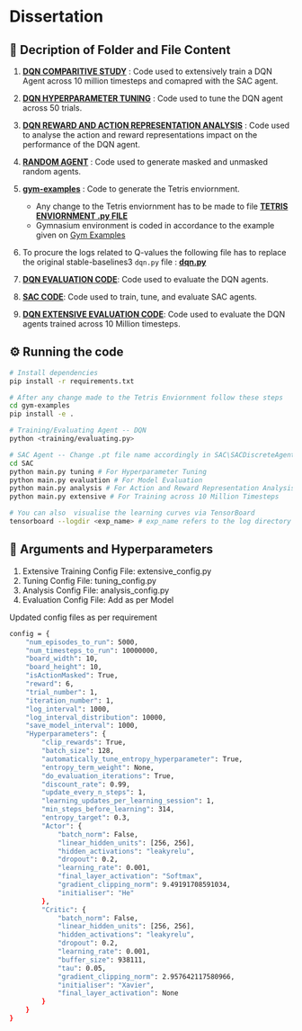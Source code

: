# Dissertation

## 📁 Decription of Folder and File Content

1. <a href="https://github.com/Sonali2824/Dissertation/tree/main/DQN%20COMPARITATIVE%20STUDY"> <b>DQN COMPARITIVE STUDY</b></a>
: Code used to extensively train a DQN Agent across 10 million timesteps and comapred with the SAC agent.
2. <a href="https://github.com/Sonali2824/Dissertation/tree/main/DQN%20HYPERPARAMETER%20TUNING"> <b>DQN HYPERPARAMETER TUNING</b></a>
: Code used to tune the DQN agent across 50 trials.

3. <a href="https://github.com/Sonali2824/Dissertation/tree/main/DQN%20REWARD%20AND%20ACTION%20REPRESENTATION%20ANALYSIS"> <b>DQN REWARD AND ACTION REPRESENTATION ANALYSIS</b></a>
: Code used to analyse the action and reward representations impact on the performance of the DQN agent.

4. <a href="https://github.com/Sonali2824/Dissertation/tree/main/RANDOM%20AGENT"> <b>RANDOM AGENT</b></a>
: Code used to generate masked and unmasked random agents.

5. <a href="https://github.com/Sonali2824/Dissertation/tree/main/gym-examples"> <b>gym-examples</b></a>
: Code to generate the Tetris enviornment.
    - Any change to the Tetris enviornment has to be made to file <a href="https://github.com/Sonali2824/Dissertation/blob/main/gym-examples/gym_examples/envs/tetris_high_state_space.py"> <b>TETRIS ENVIORNMENT .py FILE</b></a>
    - Gymnasium environment is coded in accordance to the example given on <a href="https://github.com/Farama-Foundation/gym-examples">Gym Examples</a>

6. To procure the logs related to Q-values the following file has to replace the original stable-baselines3 ```dqn.py``` file : <a href="https://github.com/Sonali2824/Dissertation/blob/main/stable_baselines_3_modified_dqn_code.py"><b>dqn.py</b></a>

7. <a href="https://github.com/Sonali2824/Dissertation/tree/main/DQN%20EVALUATION%20CODE"><b>DQN EVALUATION CODE</b></a>: Code used to evaluate the DQN agents.

8. <a href="https://github.com/Sonali2824/Dissertation/tree/main/SAC"><b>SAC CODE</b></a>: Code used to train, tune, and evaluate SAC agents.

9. <a href="https://github.com/Sonali2824/Dissertation/tree/main/DQN%20EXTENSIVE%20EVALUATION%20CODE"><b>DQN EXTENSIVE EVALUATION CODE</b></a>: Code used to evaluate the DQN agents trained across 10 Million timesteps.

## ⚙️ Running the code

```sh
# Install dependencies
pip install -r requirements.txt

# After any change made to the Tetris Enviornment follow these steps
cd gym-examples
pip install -e .

# Training/Evaluating Agent -- DQN
python <training/evaluating.py>

# SAC Agent -- Change .pt file name accordingly in SAC\SACDiscreteAgent.py
cd SAC
python main.py tuning # For Hyperparameter Tuning
python main.py evaluation # For Model Evaluation
python main.py analysis # For Action and Reward Representation Analysis
python main.py extensive # For Training across 10 Million Timesteps

# You can also  visualise the learning curves via TensorBoard
tensorboard --logdir <exp_name> # exp_name refers to the log directory
```
## 📖 Arguments and Hyperparameters
1. Extensive Training Config File: extensive_config.py
2. Tuning Config File: tuning_config.py
3. Analysis Config File: analysis_config.py
4. Evaluation Config File: Add as per Model

Updated config files as per requirement
``` sh
config = {
    "num_episodes_to_run": 5000, 
    "num_timesteps_to_run": 10000000,
    "board_width": 10,
    "board_height": 10,
    "isActionMasked": True,
    "reward": 6,
    "trial_number": 1,
    "iteration_number": 1,
    "log_interval": 1000,
    "log_interval_distribution": 10000,
    "save_model_interval": 1000,
    "Hyperparameters": {        
        "clip_rewards": True,
        "batch_size": 128,
        "automatically_tune_entropy_hyperparameter": True,
        "entropy_term_weight": None,
        "do_evaluation_iterations": True,
        "discount_rate": 0.99,
        "update_every_n_steps": 1,
        "learning_updates_per_learning_session": 1,
        "min_steps_before_learning": 314,
        "entropy_target": 0.3,
        "Actor": {
            "batch_norm": False,
            "linear_hidden_units": [256, 256],
            "hidden_activations": "leakyrelu",
            "dropout": 0.2,
            "learning_rate": 0.001,
            "final_layer_activation": "Softmax",
            "gradient_clipping_norm": 9.49191708591034,
            "initialiser": "He"
        },
        "Critic": {
            "batch_norm": False,
            "linear_hidden_units": [256, 256],
            "hidden_activations": "leakyrelu",
            "dropout": 0.2,
            "learning_rate": 0.001,
            "buffer_size": 938111,
            "tau": 0.05,
            "gradient_clipping_norm": 2.957642117580966,
            "initialiser": "Xavier",
            "final_layer_activation": None
        }
    }
}

```
